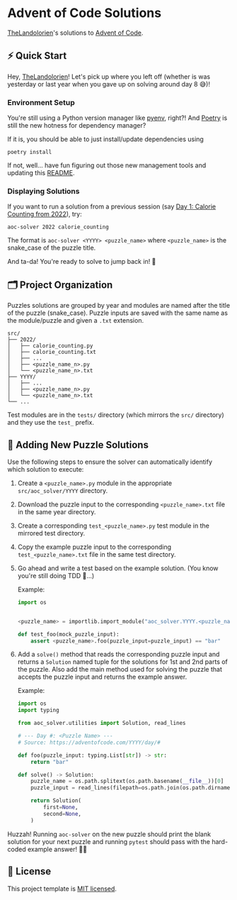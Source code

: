 # Advent of Code Solutions

[TheLandolorien](https://github.com/TheLandolorien)'s solutions to [Advent of Code](https://adventofcode.com).

## ⚡️ Quick Start

Hey, [TheLandolorien](https://github.com/TheLandolorien)! Let's pick up where you left off (whether is was yesterday or last year when you gave up on solving around day 8 😅)!

### Environment Setup

You're still using a Python version manager like [pyenv](https://github.com/pyenv/pyenv), right?! And [Poetry](https://python-poetry.org) is still the new hotness for dependency manager?

If it is, you should be able to just install/update dependencies using

```shell
poetry install
```

If not, well... have fun figuring out those new management tools and updating this [README](./README.md).

### Displaying Solutions

If you want to run a solution from a previous session (say [Day 1: Calorie Counting from 2022](https://adventofcode.com/2022/day/1)), try:

```shell
aoc-solver 2022 calorie_counting
```

The format is `aoc-solver <YYYY> <puzzle_name>` where `<puzzle_name>` is the snake_case of the puzzle title.

And ta-da! You're ready to solve to jump back in! 🎉

## 🗂️ Project Organization

Puzzles solutions are grouped by year and modules are named after the title of the puzzle (snake_case). Puzzle inputs are saved with the same name as the module/puzzle and given a `.txt` extension.

```
src/
├── 2022/
│   ├── calorie_counting.py
│   ├── calorie_counting.txt
│   ├── ...
│   ├── <puzzle_name_n>.py
│   └── <puzzle_name_n>.txt
├── YYYY/
│   ├── ...
│   ├── <puzzle_name_n>.py
│   └── <puzzle_name_n>.txt
└── ...
```

Test modules are in the `tests/` directory (which mirrors the `src/` directory) and they use the `test_` prefix.

## 🧩 Adding New Puzzle Solutions

Use the following steps to ensure the solver can automatically identify which solution to execute:

1. Create a `<puzzle_name>.py` module in the appropriate `src/aoc_solver/YYYY` directory.
1. Download the puzzle input to the corresponding `<puzzle_name>.txt` file in the same year directory.
1. Create a corresponding `test_<puzzle_name>.py` test module in the mirrored test directory.
1. Copy the example puzzle input to the corresponding `test_<puzzle_name>.txt` file in the same test directory.
1. Go ahead and write a test based on the example solution. (You know you're still doing TDD 🧪...)

   Example:

   ```python
   import os


   <puzzle_name> = importlib.import_module("aoc_solver.YYYY.<puzzle_name>") # Have to use importlib due to numeric submodule name

   def test_foo(mock_puzzle_input):
       assert <puzzle_name>.foo(puzzle_input=puzzle_input) == "bar"
   ```

1. Add a `solve()` method that reads the corresponding puzzle input and returns a `Solution` named tuple for the solutions for 1st and 2nd parts of the puzzle. Also add the main method used for solving the puzzle that accepts the puzzle input and returns the example answer.

   Example:

   ```python
   import os
   import typing

   from aoc_solver.utilities import Solution, read_lines

   # --- Day #: <Puzzle Name> ---
   # Source: https://adventofcode.com/YYYY/day/#

   def foo(puzzle_input: typing.List[str]) -> str:
       return "bar"

   def solve() -> Solution:
       puzzle_name = os.path.splitext(os.path.basename(__file__))[0]
       puzzle_input = read_lines(filepath=os.path.join(os.path.dirname(__file__), f"{puzzle_name}.txt"))

       return Solution(
           first=None,
           second=None,
       )
   ```

Huzzah! Running `aoc-solver` on the new puzzle should print the blank solution for your next puzzle and running `pytest` should pass with the hard-coded example answer! 🙌🏾

## 🪪 License

This project template is [MIT licensed](https://github.com/thelandolorien/advent-of-code/blob/main/LICENSE).

